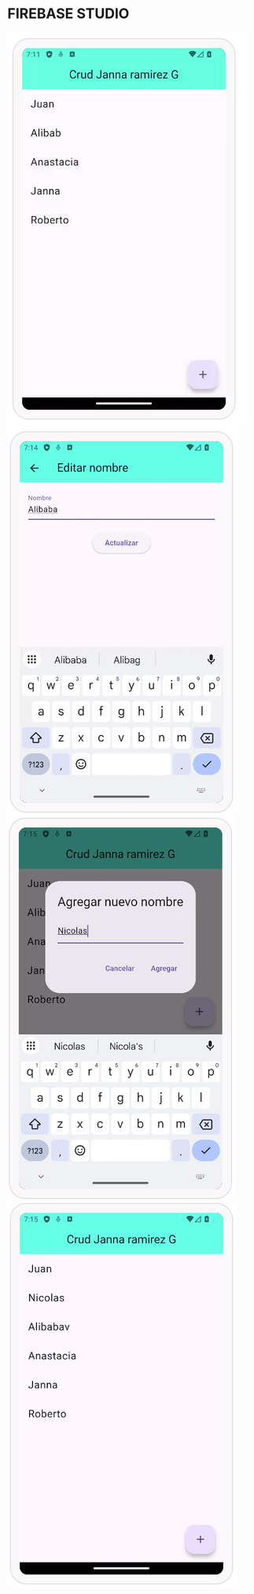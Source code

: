 # FIREBASE STUDIO

![alt text](image-1.png)
![alt text](image-2.png)
![alt text](image-3.png)
![alt text](image-4.png)